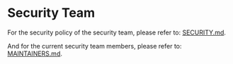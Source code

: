 # Security Team

For the security policy of the security team, please refer to: [SECURITY.md](../SECURITY.md#security-response-team). 

And for the current security team members, please refer to: [MAINTAINERS.md](../MAINTAINERS.md).